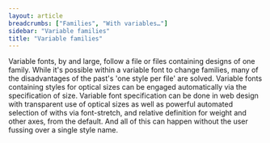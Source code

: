 ```yaml
---
layout: article
breadcrumbs: ["Families", "With variables…"]
sidebar: "Variable families"
title: "Variable families"
---
```


Variable fonts, by and large, follow a file or files containing designs of one family. While it's possible within a variable font to change families, many of the disadvantages of the past's 'one style per file' are solved. Variable fonts containing styles for optical sizes can be engaged automatically via the specification of size. Variable font specification can be done in web design with transparent use of optical sizes as well as powerful automated selection of withs via font-stretch, and relative definition for weight and other axes, from the default. And all of this can happen without the user fussing over a single style name. 
